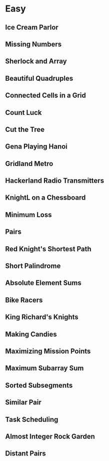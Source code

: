 # Easy

## Ice Cream Parlor
## Missing Numbers
## Sherlock and Array
## Beautiful Quadruples
## Connected Cells in a Grid
## Count Luck
## Cut the Tree
## Gena Playing Hanoi
## Gridland Metro
## Hackerland Radio Transmitters
## KnightL on a Chessboard
## Minimum Loss
## Pairs
## Red Knight's Shortest Path
## Short Palindrome
## Absolute Element Sums
## Bike Racers
## King Richard's Knights
## Making Candies
## Maximizing Mission Points
## Maximum Subarray Sum
## Sorted Subsegments
## Similar Pair
## Task Scheduling
## Almost Integer Rock Garden
## Distant Pairs